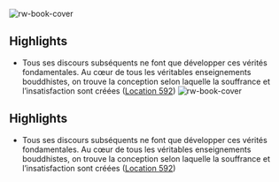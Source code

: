 ![rw-book-cover](https://images-na.ssl-images-amazon.com/images/I/51elVz9yMDL._SL200_.jpg)

## Highlights
- Tous ses discours subséquents ne font que développer ces vérités fondamentales. Au cœur de tous les véritables enseignements bouddhistes, on trouve la conception selon laquelle la souffrance et l’insatisfaction sont créées ([Location 592](https://readwise.io/to_kindle?action=open&asin=B008JGPPAM&location=592))
![rw-book-cover](https://images-na.ssl-images-amazon.com/images/I/51elVz9yMDL._SL200_.jpg)

## Highlights
- Tous ses discours subséquents ne font que développer ces vérités fondamentales. Au cœur de tous les véritables enseignements bouddhistes, on trouve la conception selon laquelle la souffrance et l’insatisfaction sont créées ([Location 592](https://readwise.io/to_kindle?action=open&asin=B008JGPPAM&location=592))
